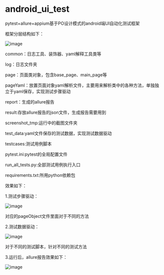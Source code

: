 # android_ui_test
pytest+allure+appium基于PO设计模式的android端UI自动化测试框架

框架分层结构如下：

![image](https://user-images.githubusercontent.com/21330243/126063395-5e36897c-0e73-40a9-80b0-e8a6791d6c9d.png)


common：日志工具、装饰器、yaml解释工具类等

log：日志文件夹

page：页面类对象，包含base_page、main_page等

pageYaml：放置页面对象yaml解析文件，主要用来解析类中的各种方法，单独独立于yaml保存，实现测试步骤驱动

report：生成的allure报告

result:存放allure报告的json文件，生成报告需要用到

screenshot_tmp:运行中的截图文件夹

test_data:yaml文件保存的测试数据，实现测试数据驱动

testcases:测试用例脚本

pytest.ini:pytest的全局配置文件

run_all_tests.py:全部测试用例执行入口

requirements.txt:所用python依赖包

效果如下：

1.测试步骤驱动：

![image](https://user-images.githubusercontent.com/21330243/126063645-fd7f3954-746a-4efc-adf3-bd8c0a1b14b5.png)

对应的pageObject文件里面对于不同的方法

2.测试数据驱动：

![image](https://user-images.githubusercontent.com/21330243/126063660-5739b95d-c058-44ff-bcea-a00f0bac00e8.png)

对于不同的测试脚本，针对不同的测试方法

3.运行后，allure报告效果如下：

![image](https://user-images.githubusercontent.com/21330243/126063709-8d5c893e-7c6d-4074-9917-7d60d061d3f4.png)
